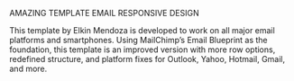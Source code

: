 
AMAZING TEMPLATE EMAIL RESPONSIVE DESIGN

This template by Elkin Mendoza is developed to work on all major email platforms and smartphones. Using MailChimp’s Email Blueprint as the foundation, this template is an improved version with more row options, redefined structure, and platform fixes for Outlook, Yahoo, Hotmail, Gmail, and more.